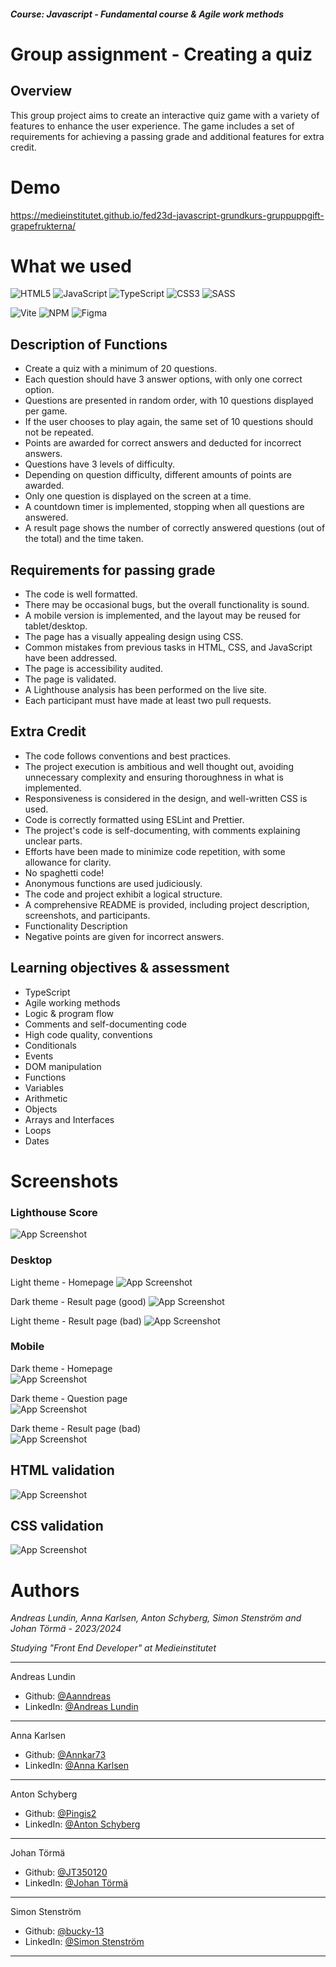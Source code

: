 ##### *Course: Javascript - Fundamental course & Agile work methods*
# Group assignment - Creating a quiz

## Overview
This group project aims to create an interactive quiz game with a variety of features to enhance the user experience. The game includes a set of requirements for achieving a passing grade and additional features for extra credit.

# Demo
https://medieinstitutet.github.io/fed23d-javascript-grundkurs-gruppuppgift-grapefrukterna/


# What we used
![HTML5](https://img.shields.io/badge/html5-%23E34F26.svg?style=for-the-badge&logo=html5&logoColor=white)
![JavaScript](https://img.shields.io/badge/javascript-%23323330.svg?style=for-the-badge&logo=javascript&logoColor=%23F7DF1E)
![TypeScript](https://img.shields.io/badge/typescript-%23007ACC.svg?style=for-the-badge&logo=typescript&logoColor=white)
![CSS3](https://img.shields.io/badge/css3-%231572B6.svg?style=for-the-badge&logo=css3&logoColor=white)
![SASS](https://img.shields.io/badge/SASS-hotpink.svg?style=for-the-badge&logo=SASS&logoColor=white)


![Vite](https://img.shields.io/badge/vite-%23646CFF.svg?style=for-the-badge&logo=vite&logoColor=white)
![NPM](https://img.shields.io/badge/NPM-%23CB3837.svg?style=for-the-badge&logo=npm&logoColor=white)
![Figma](https://img.shields.io/badge/figma-%23F24E1E.svg?style=for-the-badge&logo=figma&logoColor=white)

## Description of Functions
- Create a quiz with a minimum of 20 questions.
- Each question should have 3 answer options, with only one correct option.
- Questions are presented in random order, with 10 questions displayed per game.
- If the user chooses to play again, the same set of 10 questions should not be repeated.
- Points are awarded for correct answers and deducted for incorrect answers.
- Questions have 3 levels of difficulty.
- Depending on question difficulty, different amounts of points are awarded.
- Only one question is displayed on the screen at a time.
- A countdown timer is implemented, stopping when all questions are answered.
- A result page shows the number of correctly answered questions (out of the total) and the time taken.

## Requirements for passing grade
- The code is well formatted.
- There may be occasional bugs, but the overall functionality is sound.
- A mobile version is implemented, and the layout may be reused for tablet/desktop.
- The page has a visually appealing design using CSS.
- Common mistakes from previous tasks in HTML, CSS, and JavaScript have been addressed.
- The page is accessibility audited.
- The page is validated.
- A Lighthouse analysis has been performed on the live site.
- Each participant must have made at least two pull requests.

## Extra Credit
- The code follows conventions and best practices.
- The project execution is ambitious and well thought out, avoiding unnecessary complexity and ensuring thoroughness in what is implemented.
- Responsiveness is considered in the design, and well-written CSS is used.
- Code is correctly formatted using ESLint and Prettier.
- The project's code is self-documenting, with comments explaining unclear parts.
- Efforts have been made to minimize code repetition, with some allowance for clarity.
- No spaghetti code!
- Anonymous functions are used judiciously.
- The code and project exhibit a logical structure.
- A comprehensive README is provided, including project description, screenshots, and participants.
- Functionality Description
- Negative points are given for incorrect answers.

## Learning objectives & assessment
- TypeScript
- Agile working methods
- Logic & program flow
- Comments and self-documenting code
- High code quality, conventions
- Conditionals
- Events
- DOM manipulation
- Functions
- Variables
- Arithmetic
- Objects
- Arrays and Interfaces
- Loops
- Dates

# Screenshots

### Lighthouse Score
![App Screenshot](/src/assets/images/readme-images/Lighthouse.png)

### Desktop
Light theme - Homepage
![App Screenshot](/src/assets/images/readme-images/Des_Light_Theme_Homepage.png)

Dark theme - Result page (good)
![App Screenshot](/src/assets/images/readme-images/Des_Dark_Theme_Result_OK.png)
 
Light theme - Result page (bad)
![App Screenshot](/src/assets/images/readme-images/Des_Light_Theme_Result_Bad.png)


### Mobile
Dark theme - Homepage  
![App Screenshot](/src/assets/images/readme-images/Mob_Dark_Theme_Homepage.png)

Dark theme - Question page  
![App Screenshot](/src/assets/images/readme-images/Mob_Dark_Theme_Question_Page.png)

Dark theme - Result page (bad)  
![App Screenshot](/src/assets/images/readme-images/Mob_Dark_Theme_Result_Bad.png)

## HTML validation
![App Screenshot](/src/assets/images/readme-images/HTML_Validation.png)

## CSS validation
![App Screenshot](/src/assets/images/readme-images/CSS_Validation.png)


# Authors
*Andreas Lundin, Anna Karlsen, Anton Schyberg, Simon Stenström and Johan Törmä - 2023/2024*

*Studying "Front End Developer" at Medieinstitutet*

___
Andreas Lundin
- Github: [@Aanndreas](https://www.github.com/Aanndreas)
- LinkedIn: [@Andreas Lundin](https://www.linkedin.com/in/andreas-lundin-76927b96/)

___
Anna Karlsen
- Github: [@Annkar73](https://github.com/annkar73)
- LinkedIn: [@Anna Karlsen](https://www.linkedin.com/in/annakarlsen/)
___
Anton Schyberg
- Github: [@Pingis2](https://github.com/Pingis2)
- LinkedIn: [@Anton Schyberg](https://www.linkedin.com/in/anton-schyberg-5232b0295/)

___
Johan Törmä
- Github: [@JT350120](https://github.com/JT350120)
- LinkedIn: [@Johan Törmä](https://www.linkedin.com/in/johan-t%C3%B6rm%C3%A4-307a912a6/)
___
Simon Stenström
- Github: [@bucky-13](https://github.com/bucky-13)
- LinkedIn: [@Simon Stenström](https://www.linkedin.com/in/simon-stenström-828302257/)
___